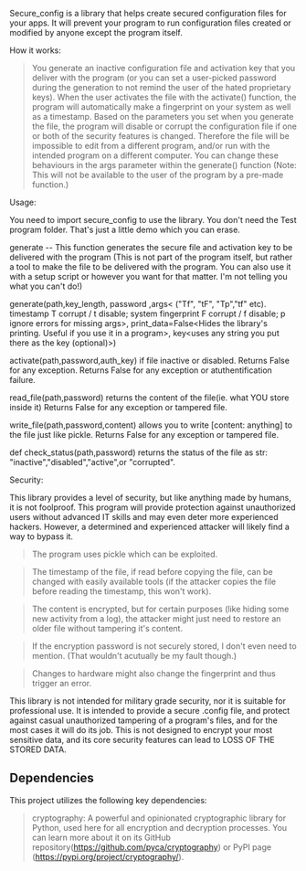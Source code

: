 Secure_config is a library that helps create secured configuration files for your apps. It 
will prevent your program to run configuration files created or modified by 
anyone except the program itself. 

How it works:
> You generate an inactive configuration file and activation key that you deliver with the program (or you can 
    set a user-picked password during the generation to not remind the user of the hated proprietary keys). 
> When the user activates the file with the activate() function, the program will automatically 
make a fingerprint on your system as well as a timestamp. 
> Based on the parameters you set when you generate the file, the program will disable or corrupt 
the configuration file if one or both of the security features is changed. 
> Therefore the file will be impossible to edit from a different program, and/or run with the intended program
on a different computer. You can change these behaviours in the args parameter within the generate() function
(Note: This will not be available to the user of the program by a pre-made function.)

Usage:

You need to import secure_config to use the library. You don't need the Test program folder. That's just a little demo which you can erase.


generate -- This  function generates the secure file and activation key to be delivered with the program (This is not part of the program itself, but rather a tool to make the file to be delivered with the program. You can also use it with a setup script or however you want for that matter. I'm not telling you what you can't do!)

generate(path,key_length, password <to be embeded in the program>,args< ("Tf", "tF", "Tp","tf" etc). timestamp T corrupt / t disable; system fingerprint F corrupt / f disable; p ignore errors for missing args>,
       print_data=False<Hides the library's printing. Useful if you use it in a program>, key<uses any string you put there as the key (optional)>)

activate(path,password,auth_key) if file inactive or disabled.  Returns False for any exception. Returns False for any exception or atuthentification failure.

read_file(path,password) returns the content of the file(ie. what YOU store inside it)  Returns False for any exception or tampered file.

write_file(path,password,content) allows you to write [content: anything] to the file just like pickle. Returns False for any exception or tampered file.

def check_status(path,password) returns the status of the file as str: "inactive","disabled","active",or "corrupted".


Security:

This library provides a level of security, but like anything made by humans, it is not foolproof. This program will provide protection against unauthorized users without advanced IT skills and may even deter more experienced hackers. However, a determined and experienced attacker will likely find a way to bypass it.

> The program uses pickle which can be exploited.

> The timestamp of the file, if read before copying the file, can be changed with easily available tools (if the attacker copies the file before reading the timestamp, this won't work).

> The content is encrypted, but for certain purposes (like hiding some new activity from a log), the attacker might just need to restore an older file without tampering it's content. 

> If the encryption password is not securely stored, I don't even need to mention. (That wouldn't acutually be my fault though.)

> Changes to hardware might also change the fingerprint and thus trigger an error.

This library is not intended for military grade security, nor it is suitable for professional use. It is intended to provide a secure .config file, and protect against casual unauthorized tampering of a program's files, and for the most cases it will do its job. This is not designed to encrypt your most sensitive data, and its core security features can lead to LOSS OF THE STORED DATA. 


## Dependencies

This project utilizes the following key dependencies:

> cryptography: A powerful and opinionated cryptographic library for Python, used here for all encryption and decryption processes. You can learn more about it on its GitHub repository(https://github.com/pyca/cryptography) or PyPI page (https://pypi.org/project/cryptography/).

